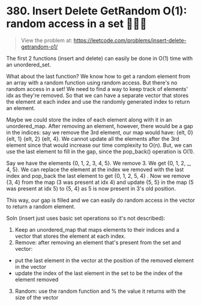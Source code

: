 # 380. Insert Delete GetRandom O(1): random access in a set 👩🏻‍💻  
> View the problem at: https://leetcode.com/problems/insert-delete-getrandom-o1/

The first 2 functions (insert and delete) can easily be done in O(1) time with an unordered_set.

What about the last function? We know how to get a random element from an array with a random function
using random access. But there's no random access in a set! We need to find a way to keep track of 
elements' idx as they're removed. So that we can have a separate vector that stores the element at each index 
and use the randomly generated index to return an element.

Maybe we could store the index of each element along with it in an unordered_map.
After removing an element, however, there would be a gap in the indices: say we remove the 3rd element,
our map would have:
{elt, 0} {elt, 1} {elt, 2} {elt, 4}. We cannot update all the elements after the 3rd element since that
would increase our time complexity to O(n).
But, we can use the last element to fill in the gap, since the pop_back() operation is O(1).

Say we have the elements {0, 1, 2, 3, 4, 5}. We remove 3. We get {0, 1, 2, _, 4, 5}. We can replace the element 
at the index we removed with the last index and pop_back the last element to get {0, 1, 2, 5, 4} .
Now we remove {3, 4} from the map (3 was present at idx 4) and update {5, 5} in the map (5 was present at idx 5) 
to {5, 4} as 5 is now present in 3's old position. 

This way, our gap is filled and we can easily do random access in the vector to return a random element.

Soln (insert just uses basic set operations so it's not described):
1. Keep an unordered_map that maps elements to their indices and a vector that stores the element at each index.
2. Remove: after removing an element that's present from the set and vector:
  - put the last element in the vector at the position of the removed element in the vector
  - update the index of the last element in the set to be the index of the element removed
3. Random: use the random function and % the value it returns with the size of the vector

  





